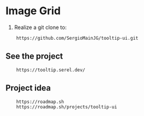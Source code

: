 # Image Grid

1. Realize a git clone to:

```url
    https://github.com/SergioMainJG/tooltip-ui.git
```

## See the project

```url
    https://tooltip.serel.dev/
```

## Project idea

```url
    https://roadmap.sh
    https://roadmap.sh/projects/tooltip-ui
```
